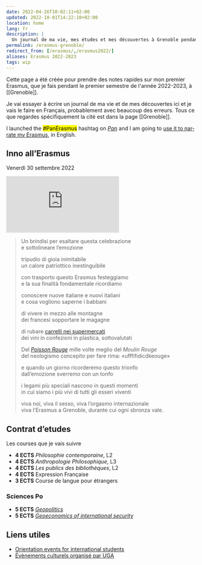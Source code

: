 ```yaml
---
date: 2022-04-26T10:02:11+02:00
updated: 2022-10-01T14:22:10+02:00
location: home
lang: fr
description: |
  Un journal de ma vie, mes études et mes découvertes à Grenoble pendant le premier semestre de l'année 2022/2023
permalink: /erasmus-grenoble/
redirect_from: [/erasmus/,/erasmus2022/]
aliases: Erasmus 2022-2023
tags: wip
---
```

Cette page a été créée pour prendre des notes rapides sur mon premier Erasmus, que je fais pendant le premier semestre de l'année 2022-2023, à [[Grenoble]].

Je vai essayer à écrire un journal de ma vie et de mes découvertes ici et je vais le faire en Français, probablement avec beaucoup des erreurs. Tous ce que regardes spécifiquement la cité est dans la page [[Grenoble]].

<div class='blue box' lang='en'>
	I launched the <mark>#PanErasmus</mark> hashtag on <cite><a href='https://social.scambi.org' title='Pan Social'>Pan</a></cite> and I am going to <a href='https://social.scambi.org/web/tags/PanErasmus' title='“#PanErasmus” hashtag on Pan'>use it to narrate my Erasmus</a>, in English.
</div>

<h2 lang='it' id='inno'>Inno all’Erasmus</h2>

<p class='date' lang='it'><time datetime='2022-09-30T22:36:50+02:00'>Venerdì 30 settembre 2022</time></p>

<div class='embed'><iframe title='Inno all’Erasmus' src='https://p.lu/videos/embed/f7ac82f2-db06-4607-be41-b100cbae6b55' allowfullscreen='' sandbox='allow-same-origin allow-scripts allow-popups' frameborder='0'></iframe></div>

<blockquote lang='it'><p>Un brindisi per esaltare questa celebrazione<br>
e sottolineare l’emozione</p>

<p>tripudio di gioia inimitabile<br>
un calore patriottico inestinguibile</p>

<p>con trasporto questo Erasmus festeggiamo<br>
e la sua finalità fondamentale ricordiamo</p>

<p>conoscere nuove italiane e nuovi italiani<br>
e cosa vogliono saperne i babbani</p>

<p>di vivere in mezzo alle montagne<br>
dei francesi sopportare le magagne</p>

<p>di rubare <a href='/grenoble-carelli.jpg' target='_blank' title='Un’immagine di noi mentre rubiamo dei carrelli in un supermercato a Grenoble'>carrelli nei supermercati</a><br>
dei vini in confezioni in plastica, sottovalutati</p>

<p>Del <cite lang='fr'><a href='/notabeer#poisson-rouge' hreflang='fr' title='Il Poisson Rouge'>Poisson Rouge</a></cite> mille volte meglio del <cite lang='fr'>Moulin Rouge</cite><br>
del neologismo concepito per fare rima: <q lang='fr'>ufffifidicdkeouge</q></p>

<p>e quando un giorno ricorderemo questo trionfo<br>
dall’emozione sverremo con un tonfo</p>

<p>i legami più speciali nascono in questi momenti<br>
in cui siamo i più vivi di tutti gli esseri viventi</p>

<p>viva noi, viva il sesso, viva l’orgasmo internazionale<br>
viva l’Erasmus a Grenoble, durante cui ogni sbronza vale.</p></blockquote>

## Contrat d’etudes

Les courses que je vais suivre

- **4 ECTS** <cite>Philosophie contemporaine</cite>, L2
- **4 ECTS** <cite>Anthropologie Philosophique</cite>, L3
- **4 ECTS** <cite>Les publics des bibliothèques</cite>, L2
- **4 ECTS** Expression Française
- **3 ECTS** Course de langue pour étrangers

### Sciences Po

- **5 ECTS** <cite lang='en'><a href='http://www.sciencespo-grenoble.fr/wp-content/uploads/2022/09/Syllabus-Geopolitics-MEIER-D.pdf' hreflang='en' title='Geopolitics course syllabus'>Geopolitics</a></cite>
- **5 ECTS** <cite lang='en'><a href='http://www.sciencespo-grenoble.fr/wp-content/uploads/2021/07/CS-S1-Syllabus-Coulomb-Geoeconomics-of-international-security.pdf' hreflang='en' title='Geoeconomics of international security course syllabus'>Geoeconomics of international security</a></cite>

## Liens utiles

- [Orientation events for international students](https://international.univ-grenoble-alpes.fr/news/calendar/orientation-events-for-international-students-grenoble-707836.kjsp 'Orientation events for international students - Grenoble - International - Université Grenoble Alpes')
- [Évènements culturels organisé par UGA](https://culture.univ-grenoble-alpes.fr/menu-principal/a-propos/billetterie/billetterie-grenoble/billetterie-grenoble-674949.kjsp 'Billetterie Grenoble - L’Ouvre-boîte - La culture à l’Université Grenoble Alpes')